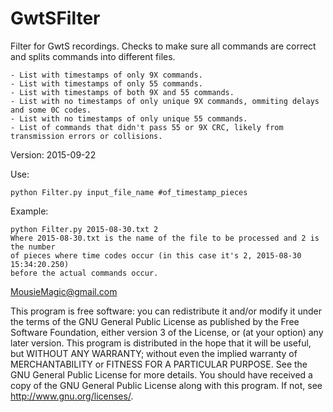 # GwtSFilter

Filter for GwtS recordings. Checks to make sure all commands are correct and
splits commands into different files.

    - List with timestamps of only 9X commands.
    - List with timestamps of only 55 commands.
    - List with timestamps of both 9X and 55 commands.
    - List with no timestamps of only unique 9X commands, ommiting delays and some 0C codes.
    - List with no timestamps of only unique 55 commands.
    - List of commands that didn't pass 55 or 9X CRC, likely from transmission errors or collisions.

Version: 2015-09-22

Use:

    python Filter.py input_file_name #of_timestamp_pieces

Example:

    python Filter.py 2015-08-30.txt 2
    Where 2015-08-30.txt is the name of the file to be processed and 2 is the number
    of pieces where time codes occur (in this case it's 2, 2015-08-30 15:34:20.250)
    before the actual commands occur.

MousieMagic@gmail.com



This program is free software: you can redistribute it and/or modify
it under the terms of the GNU General Public License as published by
the Free Software Foundation, either version 3 of the License, or
(at your option) any later version.
This program is distributed in the hope that it will be useful,
but WITHOUT ANY WARRANTY; without even the implied warranty of
MERCHANTABILITY or FITNESS FOR A PARTICULAR PURPOSE.  See the
GNU General Public License for more details.
You should have received a copy of the GNU General Public License
along with this program.  If not, see <http://www.gnu.org/licenses/>.
